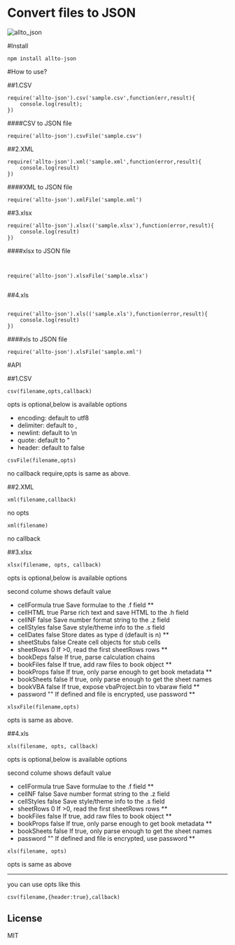 # Convert files to JSON


![allto_json](https://cloud.githubusercontent.com/assets/11001914/15138634/bc965fa4-16c3-11e6-8c26-b312165714ac.gif)


#Install

```
npm install allto-json
```
#How to use?

##1.CSV
```
require('allto-json').csv('sample.csv',function(err,result){
	console.log(result);
})
```


####CSV to JSON file
```
require('allto-json').csvFile('sample.csv')

```
##2.XML
```
require('allto-json').xml('sample.xml',function(error,result){
	console.log(result)
})
```
####XML to JSON file
```
require('allto-json').xmlFile('sample.xml')
```


##3.xlsx
```
require('allto-json').xlsx(('sample.xlsx'),function(error,result){
	console.log(result)
})

```
####xlsx to JSON file
```


require('allto-json').xlsxFile('sample.xlsx')


```
##4.xls 
```

require('allto-json').xls(('sample.xls'),function(error,result){
	console.log(result)
})

```


####xls to JSON file
```
require('allto-json').xlsFile('sample.xml')

```

#API

##1.CSV
```
csv(filename,opts,callback)
```
opts is optional,below is available options

* encoding: default to utf8
* delimiter: default to ,
* newlint: default to \n
* quote: default to \"
* header: default to false
```
csvFile(filename,opts)
```
no callback require,opts is same as above.

##2.XML
```
xml(filename,callback)
```
no opts
```
xml(filename)
```
no callback

##3.xlsx
```
xlsx(filename, opts, callback)
```
opts is optional,below is available options

second colume shows default value
 
* cellFormula	true	Save formulae to the .f field **
* cellHTML	true	Parse rich text and save HTML to the .h field
* cellNF	false	Save number format string to the .z field
* cellStyles	false	Save style/theme info to the .s field
* cellDates	false	Store dates as type d (default is n) **
* sheetStubs	false	Create cell objects for stub cells
* sheetRows	0	If >0, read the first sheetRows rows **
* bookDeps	false	If true, parse calculation chains
* bookFiles	false	If true, add raw files to book object **
* bookProps	false	If true, only parse enough to get book metadata **
* bookSheets	false	If true, only parse enough to get the sheet names
* bookVBA	false	If true, expose vbaProject.bin to vbaraw field **
* password	""	If defined and file is encrypted, use password **


```
xlsxFile(filename,opts)
```
opts is same as above.

##4.xls

```
xls(filename, opts, callback)
```
opts is optional,below is available options

second colume shows default value


* cellFormula	true	Save formulae to the .f field **
* cellNF	false	Save number format string to the .z field
* cellStyles	false	Save style/theme info to the .s field
* sheetRows	0	If >0, read the first sheetRows rows **
* bookFiles	false	If true, add raw files to book object **
* bookProps	false	If true, only parse enough to get book metadata **
* bookSheets	false	If true, only parse enough to get the sheet names
* password	""	If defined and file is encrypted, use password **

```
xls(filename, opts)
```
opts is same as above



-----
you can use opts like this
```
csv(filename,{header:true},callback)
```


## License

MIT 
